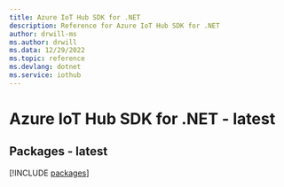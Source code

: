 ```yaml
---
title: Azure IoT Hub SDK for .NET
description: Reference for Azure IoT Hub SDK for .NET
author: drwill-ms
ms.author: drwill
ms.data: 12/29/2022
ms.topic: reference
ms.devlang: dotnet
ms.service: iothub
---
```

# Azure IoT Hub SDK for .NET - latest
## Packages - latest
[!INCLUDE [packages](iot-hub-index.md)]